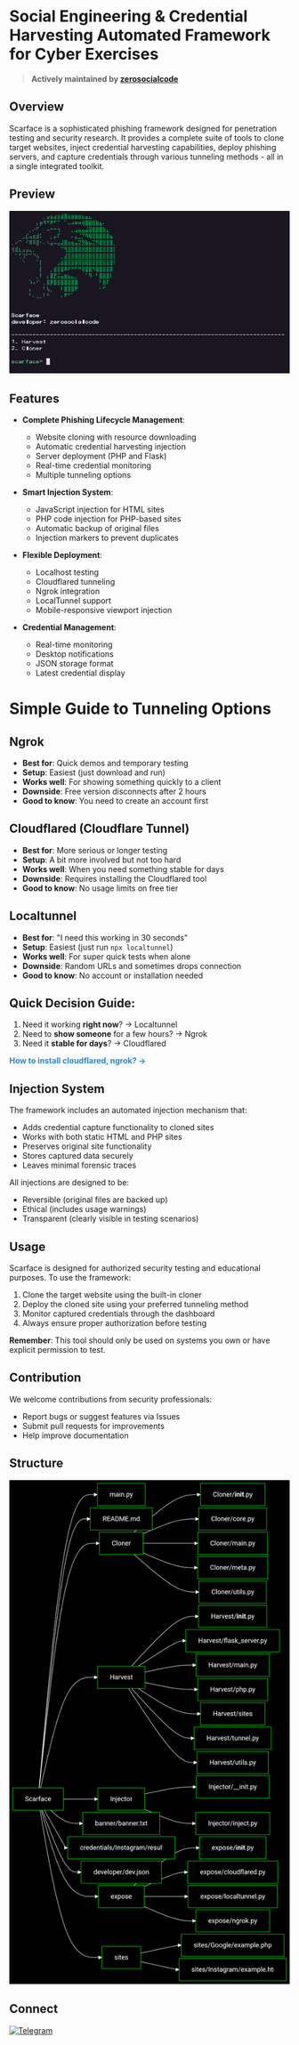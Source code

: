 # Social Engineering & Credential Harvesting Automated Framework for Cyber Exercises


> **Actively maintained by [zerosocialcode](https://github.com/zerosocialcode)**
>

## Overview
Scarface is a sophisticated phishing framework designed for penetration testing and security research. It provides a complete suite of tools to clone target websites, inject credential harvesting capabilities, deploy phishing servers, and capture credentials through various tunneling methods - all in a single integrated toolkit.
## Preview
![Scarface Preview](https://raw.githubusercontent.com/zerosocialcode/Scarface/refs/heads/main/images/temp.png)

## Features

- **Complete Phishing Lifecycle Management**:
  - Website cloning with resource downloading
  - Automatic credential harvesting injection
  - Server deployment (PHP and Flask)
  - Real-time credential monitoring
  - Multiple tunneling options

- **Smart Injection System**:
  - JavaScript injection for HTML sites
  - PHP code injection for PHP-based sites
  - Automatic backup of original files
  - Injection markers to prevent duplicates

- **Flexible Deployment**:
  - Localhost testing
  - Cloudflared tunneling
  - Ngrok integration
  - LocalTunnel support
  - Mobile-responsive viewport injection

- **Credential Management**:
  - Real-time monitoring
  - Desktop notifications
  - JSON storage format
  - Latest credential display

# Simple Guide to Tunneling Options

## Ngrok
- **Best for**: Quick demos and temporary testing
- **Setup**: Easiest (just download and run)
- **Works well**: For showing something quickly to a client
- **Downside**: Free version disconnects after 2 hours
- **Good to know**: You need to create an account first

## Cloudflared (Cloudflare Tunnel)
- **Best for**: More serious or longer testing
- **Setup**: A bit more involved but not too hard
- **Works well**: When you need something stable for days
- **Downside**: Requires installing the Cloudflared tool
- **Good to know**: No usage limits on free tier

## Localtunnel
- **Best for**: "I need this working in 30 seconds"
- **Setup**: Easiest (just run `npx localtunnel`)
- **Works well**: For super quick tests when alone
- **Downside**: Random URLs and sometimes drops connection
- **Good to know**: No account or installation needed

## Quick Decision Guide:
1. Need it working **right now**? → Localtunnel
2. Need to **show someone** for a few hours? → Ngrok
3. Need it **stable for days**? → Cloudflared

<a href="https://scarfaceframework.netlify.app/" style="color: #2e86c1; text-decoration: none; font-weight: bold;">How to install cloudflared, ngrok? →</a>

## Injection System

The framework includes an automated injection mechanism that:

- Adds credential capture functionality to cloned sites
- Works with both static HTML and PHP sites
- Preserves original site functionality
- Stores captured data securely
- Leaves minimal forensic traces

All injections are designed to be:
- Reversible (original files are backed up)
- Ethical (includes usage warnings)
- Transparent (clearly visible in testing scenarios)

## Usage

Scarface is designed for authorized security testing and educational purposes. To use the framework:

1. Clone the target website using the built-in cloner
2. Deploy the cloned site using your preferred tunneling method
3. Monitor captured credentials through the dashboard
4. Always ensure proper authorization before testing

**Remember**: This tool should only be used on systems you own or have explicit permission to test.

## Contribution

We welcome contributions from security professionals:

- Report bugs or suggest features via Issues
- Submit pull requests for improvements
- Help improve documentation

## Structure
![Structure](https://raw.githubusercontent.com/zerosocialcode/Scarface/refs/heads/main/images/structure.png)

## Connect
<p align="left">
  <a href="https://t.me/zerosocialcode" target="_blank">
    <img src="https://upload.wikimedia.org/wikipedia/commons/8/82/Telegram_logo.svg" alt="Telegram" height="90"/>
  </a>
</p>
